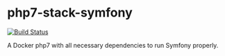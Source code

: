# php7-stack-symfony
[![Build Status](https://travis-ci.org/fgamess/php7-stack-symfony.svg?branch=master)](https://travis-ci.org/fgamess/php7-stack-symfony)

A Docker php7 with all necessary dependencies to run Symfony properly.

